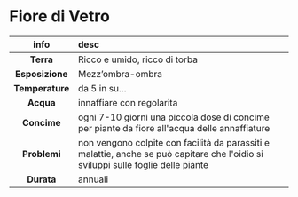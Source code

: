 # Fiore di Vetro
|info|desc|
|:---:|:---| 
|**Terra**|Ricco e umido, ricco di torba|
|**Esposizione**|Mezz’ombra-ombra|
|**Temperature**|da 5 in su…|
|**Acqua**|innaffiare con regolarita|
|**Concime**|ogni 7-10 giorni una piccola dose di concime per piante da fiore all'acqua delle annaffiature|
|**Problemi**|non vengono colpite con facilità da parassiti e malattie, anche se può capitare che l'oidio si sviluppi sulle foglie delle piante |
|**Durata**|annuali|
